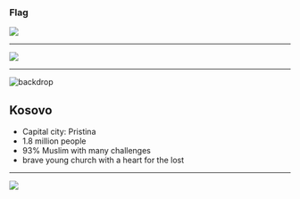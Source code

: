 ### Flag

![](https://upload.wikimedia.org/wikipedia/commons/1/1f/Flag_of_Kosovo.svg)

---

![](https://upload.wikimedia.org/wikipedia/commons/1/18/Europe-Republic_of_Kosovo.svg)

---

![backdrop](https://res.cloudinary.com/kiekies/image/upload/v1685901100/prayer/zcacrkh7rknvw4tlye1s.jpg)

## Kosovo

- Capital city: Pristina
- 1.8 million people
- 93% Muslim with many challenges
- brave young church with a heart for the lost

---

![](https://player.vimeo.com/video/58114487)
